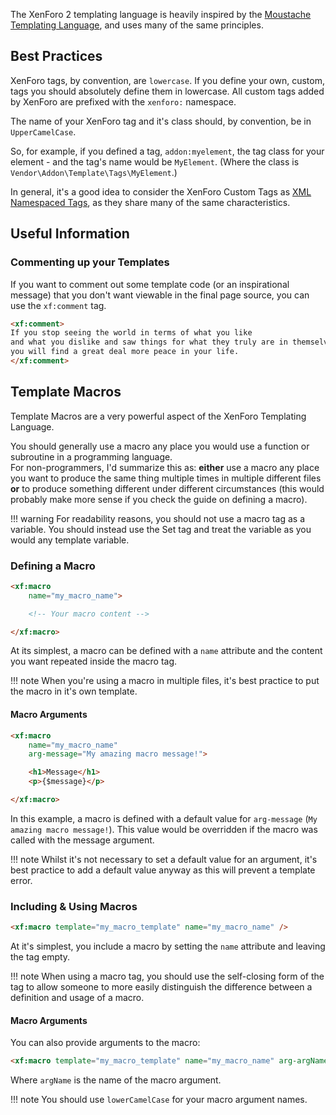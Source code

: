 The XenForo 2 templating language is heavily inspired by the [Moustache Templating Language](https://github.com/bobthecow/mustache.php), and uses many of the same principles.

## Best Practices
XenForo tags, by convention, are `lowercase`. If you define your own, custom, tags you should absolutely define them in lowercase. All custom tags added by XenForo are prefixed with the `xenforo:` namespace.

The name of your XenForo tag and it's class should, by convention, be in `UpperCamelCase`.

So, for example, if you defined a tag, `addon:myelement`, the tag class for your element - and the tag's name would be `MyElement`. (Where the class is `Vendor\Addon\Template\Tags\MyElement`.)

In general, it's a good idea to consider the XenForo Custom Tags as [XML Namespaced Tags](https://www.w3schools.com/xml/xml_namespaces.asp), as they share many of the same characteristics.

## Useful Information

### Commenting up your Templates
If you want to comment out some template code (or an inspirational message) that you don't want viewable in the final page source, you can use the `xf:comment` tag.

```html
<xf:comment>
If you stop seeing the world in terms of what you like
and what you dislike and saw things for what they truly are in themselves,
you will find a great deal more peace in your life.
</xf:comment>
```

## Template Macros
Template Macros are a very powerful aspect of the XenForo Templating Language.

You should generally use a macro any place you would use a function or subroutine in a programming language.  
For non-programmers, I'd summarize this as: **either** use a macro any place you want to produce the same thing multiple times in multiple different files **or** to produce something different under different circumstances (this would probably make more sense if you check the guide on defining a macro).

!!! warning
	For readability reasons, you should not use a macro tag as a variable. You should instead use the Set tag and treat the variable as you would any template variable.

### Defining a Macro
```html
<xf:macro
    name="my_macro_name">

    <!-- Your macro content -->

</xf:macro>
```
At its simplest, a macro can be defined with a `name` attribute and the content you want repeated inside the macro tag.

!!! note
	When you're using a macro in multiple files, it's best practice to put the macro in it's own template.

#### Macro Arguments
```html
<xf:macro
    name="my_macro_name"
    arg-message="My amazing macro message!">

    <h1>Message</h1>
    <p>{$message}</p>

</xf:macro>
```
In this example, a macro is defined with a default value for `arg-message` (`My amazing macro message!`).
This value would be overridden if the macro was called with the message argument.

!!! note
	Whilst it's not necessary to set a default value for an argument, it's best practice to add a default value anyway as this will prevent a template error.

### Including & Using Macros
```html
<xf:macro template="my_macro_template" name="my_macro_name" />
```
At it's simplest, you include a macro by setting the `name` attribute and leaving the tag empty.

!!! note
	When using a macro tag, you should use the self-closing form of the tag to allow someone to more easily distinguish the difference between a definition and usage of a macro.

#### Macro Arguments
You can also provide arguments to the macro:

```html
<xf:macro template="my_macro_template" name="my_macro_name" arg-argName="argValue" />
```

Where `argName` is the name of the macro argument.

!!! note
	You should use `lowerCamelCase` for your macro argument names.
